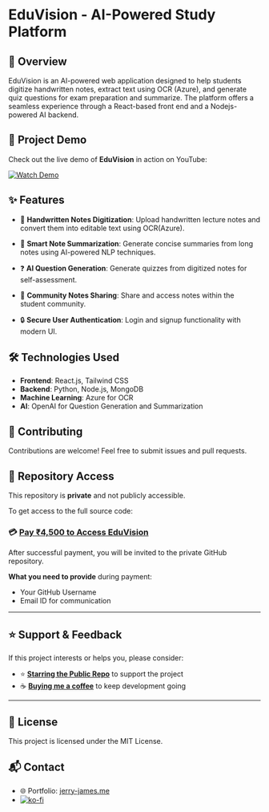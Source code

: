 # EduVision - AI-Powered Study Platform

## 🌟 Overview
EduVision is an AI-powered web application designed to help students digitize handwritten notes, extract text using OCR (Azure), and generate quiz questions for exam preparation and summarize. The platform offers a seamless experience through a React-based front end and a Nodejs-powered AI backend.

## 🎥 Project Demo

Check out the live demo of **EduVision** in action on YouTube:

[![Watch Demo](https://img.youtube.com/vi/Uy9OzbRfXG4/0.jpg)](https://youtu.be/Uy9OzbRfXG4)

## ✨ Features
- 📝 **Handwritten Notes Digitization**: Upload handwritten lecture notes and convert them into editable text using OCR(Azure).

-  🧠 **Smart Note Summarization**: Generate concise summaries from long notes using AI-powered NLP techniques.

- ❓ **AI Question Generation**: Generate quizzes from digitized notes for self-assessment.

- 🤝 **Community Notes Sharing**: Share and access notes within the student community.

- 🔒 **Secure User Authentication**: Login and signup functionality with modern UI.

## 🛠 Technologies Used
- **Frontend**: React.js, Tailwind CSS
- **Backend**: Python, Node.js, MongoDB
- **Machine Learning**: Azure for OCR
- **AI**: OpenAI for Question Generation and Summarization

## 🙌 Contributing
Contributions are welcome! Feel free to submit issues and pull requests.

## 🚧 Repository Access

This repository is **private** and not publicly accessible.

To get access to the full source code:

### 💳 [Pay ₹4,500 to Access EduVision](https://rzp.io/rzp/ofxThDv)


After successful payment, you will be invited to the private GitHub repository.

**What you need to provide** during payment:
- Your GitHub Username
- Email ID for communication

---

## ⭐ Support & Feedback

If this project interests or helps you, please consider:

- ⭐ **[Starring the Public Repo](https://github.com/jerryjames2001/EduVision)** to support the project
- ☕ **[Buying me a coffee](https://ko-fi.com/B0B615YOK7)** to keep development going

---


## 🧾 License
This project is licensed under the MIT License.

## 📬 Contact
- 🌐 Portfolio: [jerry-james.me](https://jerry-james.me)  
-
   [![ko-fi](https://ko-fi.com/img/githubbutton_sm.svg)](https://ko-fi.com/B0B615YOK7)